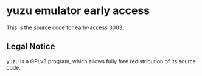 yuzu emulator early access
=============

This is the source code for early-access 3003.

## Legal Notice

yuzu is a GPLv3 program, which allows fully free redistribution of its source code.